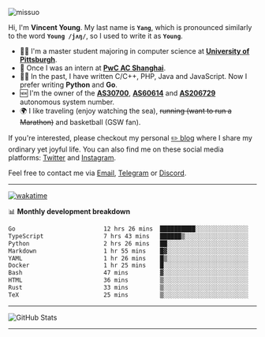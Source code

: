 <p align="left"> <img src="https://komarev.com/ghpvc/?username=missuo&label=Profile%20views&color=0e75b6&style=flat" alt="missuo" /> </p>


Hi, I'm **Vincent Young**. My last name is **`Yang`**, which is pronounced similarly to the word **`Young /jʌŋ/`**, so I used to write it as **`Young`**. 

-  👨‍🎓 I'm a master student majoring in computer science at [**University of Pittsburgh**](https://www.pitt.edu).
-  💼 Once I was an intern at **[PwC AC Shanghai](https://www.linkedin.com/company/pwc-ac-shanghai/)**.
-  👨‍💻 In the past, I have written C/C++, PHP, Java and JavaScript. Now I prefer writing **Python** and **Go**.
-  🆕 I'm the owner of the **[AS30700](https://bgp.tools/as/30700)**, **[AS60614](https://bgp.tools/as/60614)** and **[AS206729](https://bgp.tools/as/206729)** autonomous system number.
-  🌍 I like traveling (enjoy watching the sea), ~~running (want to run a Marathon)~~ and basketball (GSW fan).

If you're interested, please checkout my personal [✏️ blog](https://missuo.me/) where I share my ordinary yet joyful life. You can also find me on these social media platforms: [Twitter](https://twitter.com/m1ssuo) and [Instagram](https://www.instagram.com/missuo.me).

Feel free to contact me via <a href="mailto:i@yyt.moe">Email</a>, [Telegram](https://t.me/missuo) or [Discord](https://discordapp.com/users/missuo#7448).

-------

[![wakatime](https://wakatime.com/badge/user/c13cd961-40ca-417a-afb6-1f9ea8ac295c.svg)](https://wakatime.com/@missuo)

📊 **Monthly development breakdown**
<!--START_SECTION:waka-->

```txt
Go                         12 hrs 26 mins  ██████████░░░░░░░░░░░░░░░   40.29 %
TypeScript                 7 hrs 43 mins   ██████▒░░░░░░░░░░░░░░░░░░   25.01 %
Python                     2 hrs 26 mins   ██░░░░░░░░░░░░░░░░░░░░░░░   07.93 %
Markdown                   1 hr 55 mins    █▓░░░░░░░░░░░░░░░░░░░░░░░   06.25 %
YAML                       1 hr 26 mins    █▒░░░░░░░░░░░░░░░░░░░░░░░   04.67 %
Docker                     1 hr 25 mins    █░░░░░░░░░░░░░░░░░░░░░░░░   04.64 %
Bash                       47 mins         ▓░░░░░░░░░░░░░░░░░░░░░░░░   02.57 %
HTML                       36 mins         ▒░░░░░░░░░░░░░░░░░░░░░░░░   01.95 %
Rust                       33 mins         ▒░░░░░░░░░░░░░░░░░░░░░░░░   01.78 %
TeX                        25 mins         ▒░░░░░░░░░░░░░░░░░░░░░░░░   01.39 %
```

<!--END_SECTION:waka-->

-------

![GitHub Stats](https://github-readme-stats-opal-alpha-76.vercel.app/api?username=missuo&show_icons=true&theme=transparent)

-------

